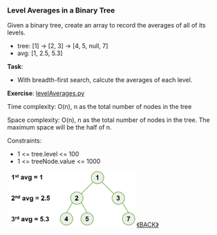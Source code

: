 ### Level Averages in a Binary Tree

Given a binary tree, create an array to record the averages of all of its levels.

- tree: [1] -> [2, 3] -> [4, 5, null, 7]
- avg: [1, 2.5, 5.3]

**Task**:
- With breadth-first search, calcute the averages of each level.

**Exercise**: [levelAverages.py](levelAverages.py)

Time complexity: O(n), n as the total number of nodes in the tree

Space complexity: O(n), n as the total number of nodes in the tree. The maximum space will be the half of n.

Constraints:
- 1 <= tree.level <= 100
- 1 <= treeNode.value <= 1000

<img src="../images/2022-06-26_002032.png" height="130">
<a class="return" href="../README.md" style="text-align:right;"> 《BACK》 </a>
